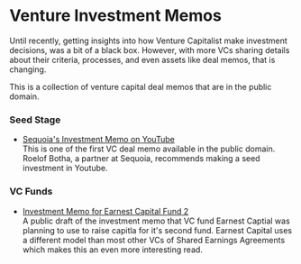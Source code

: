 # Venture Investment Memos

Until recently, getting insights into how Venture Capitalist make investment decisions, was a bit of a black box. However, with more VCs sharing details about their criteria, processes, and even assets like deal memos, that is changing.

This is a collection of venture capital deal memos that are in the public domain.

### Seed Stage
* [Sequoia's Investment Memo on YouTube](http://milesgrimshaw.com/sequoia-investment-memo/)  
This is one of the first VC deal memo available in the public domain. Roelof Botha, a partner at Sequoia, recommends making a seed investment in Youtube.

### VC Funds
* [Investment Memo for Earnest Capital Fund 2](https://earnestcapital.com/investment-memo-fund-2/)  
A public draft of the investment memo that VC fund Earnest Captial was planning to use to raise capitla for it's second fund. Earnest Capital uses a different model than most other VCs of Shared Earnings Agreements which makes this an even more interesting read. 
